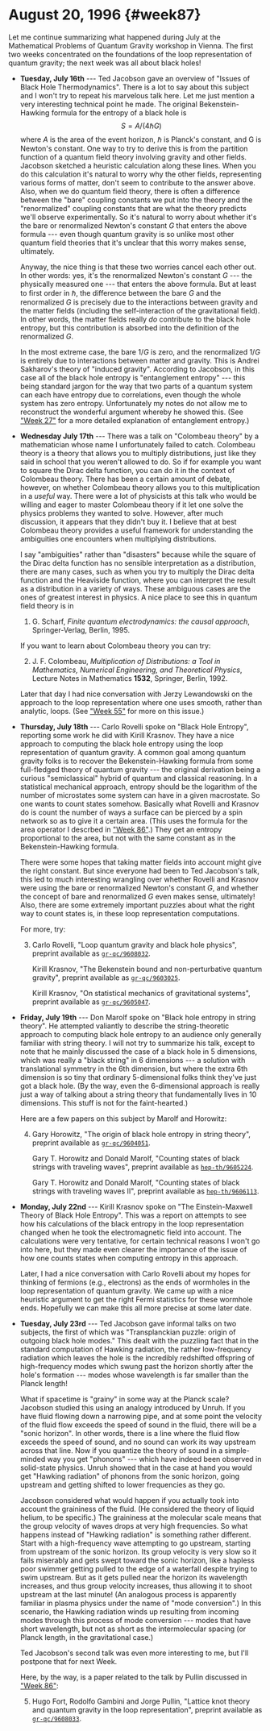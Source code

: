 # August 20, 1996 {#week87}

Let me continue summarizing what happened during July at the
Mathematical Problems of Quantum Gravity workshop in Vienna. The first
two weeks concentrated on the foundations of the loop representation of
quantum gravity; the next week was all about black holes!

- **Tuesday, July 16th** --- Ted Jacobson gave an overview of "Issues of Black
    Hole Thermodynamics". There is a lot to say about this subject and I
    won't try to repeat his marvelous talk here. Let me just mention a very
    interesting technical point he made. The original Bekenstein-Hawking
    formula for the entropy of a black hole is
    $$S=A/(4\hbar G)$$
    where $A$ is the area of the event horizon, $\hbar$ is Planck's constant, and G
    is Newton's constant. One way to try to derive this is from the
    partition function of a quantum field theory involving gravity and other
    fields. Jacobson sketched a heuristic calculation along these lines.
    When you do this calculation it's natural to worry why the other
    fields, representing various forms of matter, don't seem to contribute
    to the answer above. Also, when we do quantum field theory, there is
    often a difference between the "bare" coupling constants we put into
    the theory and the "renormalized" coupling constants that are what the
    theory predicts we'll observe experimentally. So it's natural to worry
    about whether it's the bare or renormalized Newton's constant $G$ that
    enters the above formula --- even though quantum gravity is so unlike
    most other quantum field theories that it's unclear that this worry
    makes sense, ultimately.

    Anyway, the nice thing is that these two worries cancel each other out.
    In other words: yes, it's the renormalized Newton's constant $G$ ---
    the physically measured one --- that enters the above formula. But at
    least to first order in $\hbar$, the difference between the bare $G$ and the
    renormalized $G$ is precisely due to the interactions between gravity and
    the matter fields (including the self-interaction of the gravitational
    field). In other words, the matter fields really *do* contribute to the
    black hole entropy, but this contribution is absorbed into the
    definition of the renormalized $G$.

    In the most extreme case, the bare $1/G$ is zero, and the renormalized $1/G$
    is entirely due to interactions between matter and gravity. This is
    Andrei Sakharov's theory of "induced gravity". According to Jacobson,
    in this case all of the black hole entropy is "entanglement entropy"
    --- this being standard jargon for the way that two parts of a quantum
    system can each have entropy due to correlations, even though the whole
    system has zero entropy. Unfortunately my notes do not allow me to
    reconstruct the wonderful argument whereby he showed this. (See
    ["Week 27"](#week27) for a more detailed explanation of
    entanglement entropy.)

- **Wednesday July 17th** --- There was a talk on "Colombeau theory" by a
    mathematician whose name I unfortunately failed to catch. Colombeau
    theory is a theory that allows you to multiply distributions, just like
    they said in school that you weren't allowed to do. So if for example
    you want to square the Dirac delta function, you can do it in the
    context of Colombeau theory. There has been a certain amount of debate,
    however, on whether Colombeau theory allows you to this multiplication
    in a *useful* way. There were a lot of physicists at this talk who would
    be willing and eager to master Colombeau theory if it let one solve the
    physics problems they wanted to solve. However, after much discussion,
    it appears that they didn't buy it. I believe that at best Colombeau
    theory provides a useful framework for understanding the ambiguities one
    encounters when multiplying distributions.

    I say "ambiguities" rather than "disasters" because while the square
    of the Dirac delta function has no sensible interpretation as a
    distribution, there are many cases, such as when you try to multiply the
    Dirac delta function and the Heaviside function, where you can interpret
    the result as a distribution in a variety of ways. These ambiguous cases
    are the ones of greatest interest in physics. A nice place to see this
    in quantum field theory is in

    1) G. Scharf, _Finite quantum electrodynamics: the causal approach_, Springer-Verlag, Berlin, 1995.

    If you want to learn about Colombeau theory you can try:

    2) J. F. Colombeau, _Multiplication of Distributions: a Tool in Mathematics, Numerical Engineering, and Theoretical Physics_, Lecture Notes in Mathematics **1532**, Springer, Berlin, 1992.

    Later that day I had nice conversation with Jerzy Lewandowski on the
    approach to the loop representation where one uses smooth, rather than
    analytic, loops. (See ["Week 55"](#week55) for more on this issue.)

- **Thursday, July 18th** --- Carlo Rovelli spoke on "Black Hole Entropy",
    reporting some work he did with Kirill Krasnov. They have a nice
    approach to computing the black hole entropy using the loop
    representation of quantum gravity. A common goal among quantum gravity
    folks is to recover the Bekenstein-Hawking formula from some
    full-fledged theory of quantum gravity --- the original derivation
    being a curious "semiclassical" hybrid of quantum and classical
    reasoning. In a statistical mechanical approach, entropy should be the
    logarithm of the number of microstates some system can have in a given
    macrostate. So one wants to count states somehow. Basically what Rovelli
    and Krasnov do is count the number of ways a surface can be pierced by a
    spin network so as to give it a certain area. (This uses the formula for
    the area operator I descrbed in ["Week 86"](#week86).) They get an
    entropy proportional to the area, but not with the same constant as in
    the Bekenstein-Hawking formula.

    There were some hopes that taking matter fields into account might give
    the right constant. But since everyone had been to Ted Jacobson's talk,
    this led to much interesting wrangling over whether Rovelli and Krasnov
    were using the bare or renormalized Newton's constant $G$, and whether
    the concept of bare and renormalized $G$ even makes sense, ultimately!
    Also, there are some extremely important puzzles about what the right
    way to count states is, in these loop representation computations.

    For more, try:

    3) Carlo Rovelli, "Loop quantum gravity and black hole physics", preprint available as [`gr-qc/9608032`](http://xxx.lanl.gov/abs/gr-qc/9608032).

        Kirill Krasnov, "The Bekenstein bound and non-perturbative quantum gravity", preprint available as [`gr-qc/9603025`](http://xxx.lanl.gov/abs/gr-qc/9603025).

        Kirill Krasnov, "On statistical mechanics of gravitational systems", preprint available as [`gr-qc/9605047`](http://xxx.lanl.gov/abs/gr-qc/9605047).

- **Friday, July 19th** --- Don Marolf spoke on "Black hole entropy in string
    theory". He attempted valiantly to describe the string-theoretic
    approach to computing black hole entropy to an audience only generally
    familiar with string theory. I will not try to summarize his talk,
    except to note that he mainly discussed the case of a black hole in 5
    dimensions, which was really a "black string" in 6 dimensions --- a
    solution with translational symmetry in the 6th dimension, but where the
    extra 6th dimension is so tiny that ordinary 5-dimensional folks think
    they've just got a black hole. (By the way, even the 6-dimensional
    approach is really just a way of talking about a string theory that
    fundamentally lives in 10 dimensions. This stuff is not for the
    faint-hearted.)

    Here are a few papers on this subject by Marolf and Horowitz:

    4) Gary Horowitz, "The origin of black hole entropy in string theory", preprint available as [`gr-qc/9604051`](http://xxx.lanl.gov/abs/gr-qc/9604051).

        Gary T. Horowitz and Donald Marolf, "Counting states of black strings with traveling waves", preprint available as [`hep-th/9605224`](http://xxx.lanl.gov/abs/hep-th/9605224).

        Gary T. Horowitz and Donald Marolf, "Counting states of black strings with traveling waves II", preprint available as [`hep-th/9606113`](http://xxx.lanl.gov/abs/hep-th/9606113).

- **Monday, July 22nd** --- Kirill Krasnov spoke on "The Einstein-Maxwell
    Theory of Black Hole Entropy". This was a report on attempts to see how
    his calculations of the black entropy in the loop representation changed
    when he took the electromagnetic field into account. The calculations
    were very tentative, for certain technical reasons I won't go into
    here, but they made even clearer the importance of the issue of how one
    counts states when computing entropy in this approach.

    Later, I had a nice conversation with Carlo Rovelli about my hopes for
    thinking of fermions (e.g., electrons) as the ends of wormholes in the
    loop representation of quantum gravity. We came up with a nice heuristic
    argument to get the right Fermi statistics for these wormhole ends.
    Hopefully we can make this all more precise at some later date.

- **Tuesday, July 23rd** --- Ted Jacobson gave informal talks on two subjects,
    the first of which was "Transplanckian puzzle: origin of outgoing black
    hole modes." This dealt with the puzzling fact that in the standard
    computation of Hawking radiation, the rather low-frequency radiation
    which leaves the hole is the incredibly redshifted offspring of
    high-frequency modes which swung past the horizon shortly after the
    hole's formation --- modes whose wavelength is far smaller than the
    Planck length!

    What if spacetime is "grainy" in some way at the Planck scale?
    Jacobson studied this using an analogy introduced by Unruh. If you have
    fluid flowing down a narrowing pipe, and at some point the velocity of
    the fluid flow exceeds the speed of sound in the fluid, there will be a
    "sonic horizon". In other words, there is a line where the fluid flow
    exceeds the speed of sound, and no sound can work its way upstream
    across that line. Now if you quantize the theory of sound in a
    simple-minded way you get "phonons" --- which have indeed been
    observed in solid-state physics. Unruh showed that in the case at hand
    you would get "Hawking radiation" of phonons from the sonic horizon,
    going upstream and getting shifted to lower frequencies as they go.

    Jacobson considered what would happen if you actually took into account
    the graininess of the fluid. (He considered the theory of liquid helium,
    to be specific.) The graininess at the molecular scale means that the
    group velocity of waves drops at very high frequencies. So what happens
    instead of "Hawking radiation" is something rather different. Start
    with a high-frequency wave attempting to go upstream, starting from
    upstream of the sonic horizon. Its group velocity is very slow so it
    fails miserably and gets swept toward the sonic horizon, like a hapless
    poor swimmer getting pulled to the edge of a waterfall despite trying to
    swim upstream. But as it gets pulled near the horizon its wavelength
    increases, and thus group velocity increases, thus allowing it to shoot
    upstream at the last minute! (An analogous process is apparently
    familiar in plasma physics under the name of "mode conversion".) In
    this scenario, the Hawking radiation winds up resulting from incoming
    modes through this process of mode conversion --- modes that have
    short wavelength, but not as short as the intermolecular spacing (or
    Planck length, in the gravitational case.)

    Ted Jacobson's second talk was even more interesting to me, but I'll
    postpone that for next Week.

    Here, by the way, is a paper related to the talk by Pullin discussed in
    ["Week 86"](#week86):

    5) Hugo Fort, Rodolfo Gambini and Jorge Pullin, "Lattice knot theory and quantum gravity in the loop representation", preprint available as [`gr-qc/9608033`](http://xxx.lanl.gov/abs/gr-qc/9608033).
